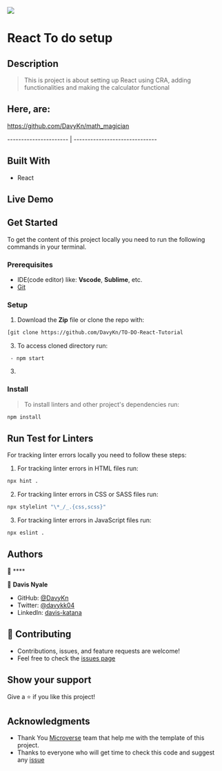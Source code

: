![](https://img.shields.io/badge/Microverse-blueviolet)

# React To do setup

## Description

> This is project is about setting up React using CRA, adding functionalities and making the calculator functional

## Here, are: 


https://github.com/DavyKn/math_magician

---------------------- | ------------------------------


## Built With

- React

## Live Demo

## Get Started

To get the content of this project locally you need to run the following commands in your terminal.

### Prerequisites
- IDE(code editor) like: **Vscode**, **Sublime**, etc. 
- [Git](https://www.linode.com/docs/guides/how-to-install-git-on-linux-mac-and-windows/)

### Setup
1. Download the **Zip** file or clone the repo with:
```bash
[git clone https://github.com/DavyKn/TO-DO-React-Tutorial
```
3. To access cloned directory run:
```
 - npm start
```
3. 

### Install
> To install linters and other project's dependencies run:
```bash
npm install
```
## Run Test for Linters

For tracking linter errors locally you need to follow these steps:

1. For tracking linter errors in HTML files run:
```bash 
npx hint .
```

2. For tracking linter errors in CSS or SASS files run:

```bash
npx stylelint "\*_/_.{css,scss}"
```

3. For tracking linter errors in JavaScript files run:

```bash
npx eslint .
```

## Authors

👤 ****


👤 **Davis Nyale**

- GitHub: [@DavyKn](https://github.com/DavyKn)
- Twitter: [@davykk04](https://twitter.com/davykk04)
- LinkedIn: [davis-katana](https://www.linkedin.com/in/davis-katana-246600159/)




## 🤝 Contributing

- Contributions, issues, and feature requests are welcome!
- Feel free to check the [issues page](https://github.com/ice949/Javascript-capstone/issues)

## Show your support

Give a ⭐️ if you like this project!

## Acknowledgments

- Thank You [Microverse](www.microverse.org) team that help me with the template of this project.
- Thanks to everyone who will get time to check this code and suggest any [issue](https://github.com/ice949/Javascript-capstone/issues)

